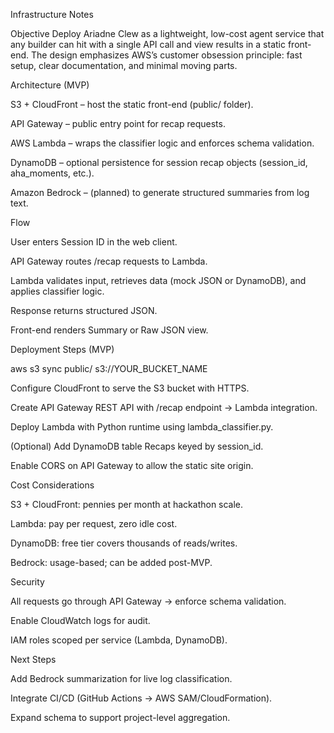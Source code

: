 Infrastructure Notes

Objective
Deploy Ariadne Clew as a lightweight, low-cost agent service that any builder can hit with a single API call and view results in a static front-end. The design emphasizes AWS’s customer obsession principle: fast setup, clear documentation, and minimal moving parts.

Architecture (MVP)

S3 + CloudFront – host the static front-end (public/ folder).

API Gateway – public entry point for recap requests.

AWS Lambda – wraps the classifier logic and enforces schema validation.

DynamoDB – optional persistence for session recap objects (session_id, aha_moments, etc.).

Amazon Bedrock – (planned) to generate structured summaries from log text.

Flow

User enters Session ID in the web client.

API Gateway routes /recap requests to Lambda.

Lambda validates input, retrieves data (mock JSON or DynamoDB), and applies classifier logic.

Response returns structured JSON.

Front-end renders Summary or Raw JSON view.

Deployment Steps (MVP)

aws s3 sync public/ s3://YOUR_BUCKET_NAME

Configure CloudFront to serve the S3 bucket with HTTPS.

Create API Gateway REST API with /recap endpoint → Lambda integration.

Deploy Lambda with Python runtime using lambda_classifier.py.

(Optional) Add DynamoDB table Recaps keyed by session_id.

Enable CORS on API Gateway to allow the static site origin.

Cost Considerations

S3 + CloudFront: pennies per month at hackathon scale.

Lambda: pay per request, zero idle cost.

DynamoDB: free tier covers thousands of reads/writes.

Bedrock: usage-based; can be added post-MVP.

Security

All requests go through API Gateway → enforce schema validation.

Enable CloudWatch logs for audit.

IAM roles scoped per service (Lambda, DynamoDB).

Next Steps

Add Bedrock summarization for live log classification.

Integrate CI/CD (GitHub Actions → AWS SAM/CloudFormation).

Expand schema to support project-level aggregation.
